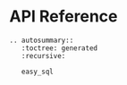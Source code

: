 API Reference
=====================

```{eval-rst}
.. autosummary::
   :toctree: generated
   :recursive:

   easy_sql
```
